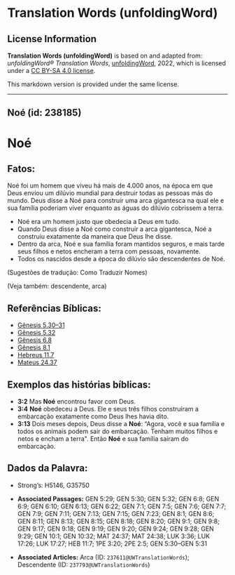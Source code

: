 # Translation Words (unfoldingWord)

## License Information

**Translation Words (unfoldingWord)** is based on and adapted from: _unfoldingWord® Translation Words_, [unfoldingWord](https://unfoldingword.org/utw), 2022, which is licensed under a [CC BY-SA 4.0 license](https://creativecommons.org/licenses/by-sa/4.0/legalcode.en).

This markdown version is provided under the same license.



--------------------------------

## Noé (id: 238185)

Noé
===

Fatos:
------

Noé foi um homem que viveu há mais de 4\.000 anos, na época em que Deus enviou um dilúvio mundial para destruir todas as pessoas más do mundo. Deus disse a Noé para construir uma arca gigantesca na qual ele e sua família poderiam viver enquanto as águas do dilúvio cobrissem a terra.

* Noé era um homem justo que obedecia a Deus em tudo.
* Quando Deus disse a Noé como construir a arca gigantesca, Noé a construiu exatamente da maneira que Deus lhe disse.
* Dentro da arca, Noé e sua família foram mantidos seguros, e mais tarde seus filhos e netos encheram a terra com pessoas, novamente.
* Todos os nascidos desde a época do dilúvio são descendentes de Noé.

(Sugestões de tradução: Como Traduzir Nomes)

(Veja também: descendente, arca)

Referências Bíblicas:
---------------------

* [Gênesis 5\.30–31](https://ref.ly/Gen5:30-Gen5:31)
* [Gênesis 5\.32](https://ref.ly/Gen5:32)
* [Gênesis 6\.8](https://ref.ly/Gen6:8)
* [Gênesis 8\.1](https://ref.ly/Gen8:1)
* [Hebreus 11\.7](https://ref.ly/Heb11:7)
* [Mateus 24\.37](https://ref.ly/Matt24:37)

Exemplos das histórias bíblicas:
--------------------------------

* **3:2** Mas **Noé** encontrou favor com Deus.
* **3:4** **Noé** obedeceu a Deus. Ele e seus três filhos construíram a embarcação exatamente como Deus lhes havia dito.
* **3:13** Dois meses depois, Deus disse a **Noé**: “Agora, você e sua família e todos os animais podem sair do embarcação. Tenham muitos filhos e netos e encham a terra". Então **Noé** e sua família saíram do embarcação.

Dados da Palavra:
-----------------

* Strong’s: H5146, G35750

* **Associated Passages:** GEN 5:29; GEN 5:30; GEN 5:32; GEN 6:8; GEN 6:9; GEN 6:10; GEN 6:13; GEN 6:22; GEN 7:1; GEN 7:5; GEN 7:6; GEN 7:7; GEN 7:9; GEN 7:11; GEN 7:13; GEN 7:15; GEN 7:23; GEN 8:1; GEN 8:6; GEN 8:11; GEN 8:13; GEN 8:15; GEN 8:18; GEN 8:20; GEN 9:1; GEN 9:8; GEN 9:17; GEN 9:18; GEN 9:19; GEN 9:20; GEN 9:24; GEN 9:28; GEN 9:29; GEN 10:1; GEN 10:32; MAT 24:37; MAT 24:38; LUK 3:36; LUK 17:26; LUK 17:27; HEB 11:7; 1PE 3:20; 2PE 2:5; GEN 5:30–GEN 5:31
* **Associated Articles:** Arca (ID: `237611@UWTranslationWords`); Descendente (ID: `237793@UWTranslationWords`)

